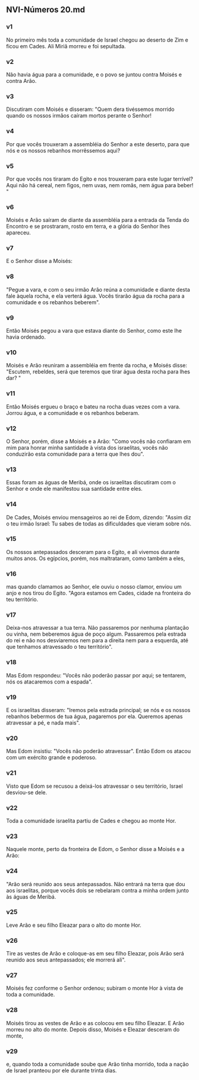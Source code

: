 ## NVI-Números 20.md
### v1
 No primeiro mês toda a comunidade de Israel chegou ao deserto de Zim e ficou em Cades. Ali Miriã morreu e foi sepultada.
### v2
 Não havia água para a comunidade, e o povo se juntou contra Moisés e contra Arão.
### v3
 Discutiram com Moisés e disseram: "Quem dera tivéssemos morrido quando os nossos irmãos caíram mortos perante o Senhor!
### v4
 Por que vocês trouxeram a assembléia do Senhor a este deserto, para que nós e os nossos rebanhos morrêssemos aqui?
### v5
 Por que vocês nos tiraram do Egito e nos trouxeram para este lugar terrível? Aqui não há cereal, nem figos, nem uvas, nem romãs, nem água para beber! "
### v6
 Moisés e Arão saíram de diante da assembléia para a entrada da Tenda do Encontro e se prostraram, rosto em terra, e a glória do Senhor lhes apareceu.
### v7
 E o Senhor disse a Moisés:
### v8
 "Pegue a vara, e com o seu irmão Arão reúna a comunidade e diante desta fale àquela rocha, e ela verterá água. Vocês tirarão água da rocha para a comunidade e os rebanhos beberem".
### v9
 Então Moisés pegou a vara que estava diante do Senhor, como este lhe havia ordenado.
### v10
 Moisés e Arão reuniram a assembléia em frente da rocha, e Moisés disse: "Escutem, rebeldes, será que teremos que tirar água desta rocha para lhes dar? "
### v11
 Então Moisés ergueu o braço e bateu na rocha duas vezes com a vara. Jorrou água, e a comunidade e os rebanhos beberam.
### v12
 O Senhor, porém, disse a Moisés e a Arão: "Como vocês não confiaram em mim para honrar minha santidade à vista dos israelitas, vocês não conduzirão esta comunidade para a terra que lhes dou".
### v13
 Essas foram as águas de Meribá, onde os israelitas discutiram com o Senhor e onde ele manifestou sua santidade entre eles.
### v14
 De Cades, Moisés enviou mensageiros ao rei de Edom, dizendo: "Assim diz o teu irmão Israel: Tu sabes de todas as dificuldades que vieram sobre nós.
### v15
 Os nossos antepassados desceram para o Egito, e ali vivemos durante muitos anos. Os egípcios, porém, nos maltrataram, como também a eles,
### v16
 mas quando clamamos ao Senhor, ele ouviu o nosso clamor, enviou um anjo e nos tirou do Egito. "Agora estamos em Cades, cidade na fronteira do teu território.
### v17
 Deixa-nos atravessar a tua terra. Não passaremos por nenhuma plantação ou vinha, nem beberemos água de poço algum. Passaremos pela estrada do rei e não nos desviaremos nem para a direita nem para a esquerda, até que tenhamos atravessado o teu território".
### v18
 Mas Edom respondeu: "Vocês não poderão passar por aqui; se tentarem, nós os atacaremos com a espada".
### v19
 E os israelitas disseram: "Iremos pela estrada principal; se nós e os nossos rebanhos bebermos de tua água, pagaremos por ela. Queremos apenas atravessar a pé, e nada mais".
### v20
 Mas Edom insistiu: "Vocês não poderão atravessar". Então Edom os atacou com um exército grande e poderoso.
### v21
 Visto que Edom se recusou a deixá-los atravessar o seu território, Israel desviou-se dele.
### v22
 Toda a comunidade israelita partiu de Cades e chegou ao monte Hor.
### v23
 Naquele monte, perto da fronteira de Edom, o Senhor disse a Moisés e a Arão:
### v24
 "Arão será reunido aos seus antepassados. Não entrará na terra que dou aos israelitas, porque vocês dois se rebelaram contra a minha ordem junto às águas de Meribá.
### v25
 Leve Arão e seu filho Eleazar para o alto do monte Hor.
### v26
 Tire as vestes de Arão e coloque-as em seu filho Eleazar, pois Arão será reunido aos seus antepassados; ele morrerá ali".
### v27
 Moisés fez conforme o Senhor ordenou; subiram o monte Hor à vista de toda a comunidade.
### v28
 Moisés tirou as vestes de Arão e as colocou em seu filho Eleazar. E Arão morreu no alto do monte. Depois disso, Moisés e Eleazar desceram do monte,
### v29
 e, quando toda a comunidade soube que Arão tinha morrido, toda a nação de Israel pranteou por ele durante trinta dias.
